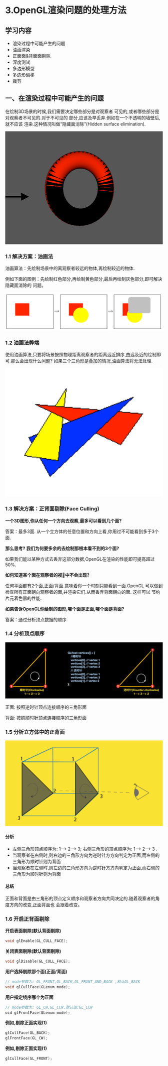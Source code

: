 # 3.OpenGL渲染问题的处理方法

## 学习内容

* 渲染过程中可能产⽣的问题
* 油画渲染
* 正⾯面&背⾯面剔除
* 深度测试
* 多边形模型
* 多边形偏移
* 裁剪

## 一、在渲染过程中可能产⽣的问题

在绘制3D场景的时候,我们需要决定哪些部分是对观察者 可⻅的,或者哪些部分是对观察者不可⻅的.对于不可⻅的 部分,应该及早丢弃.例如在⼀个不透明的墙壁后,就不应该 渲染.这种情况叫做“隐藏⾯消除”(Hidden surface elimination).

![](../images/opengl_03_1.png)

### 1.1 解决方案：油画法

油画算法：先绘制场景中的离观察者较远的物体,再绘制较近的物体.

例如下⾯的图例：先绘制红⾊部分,再绘制⻩⾊部分,最后再绘制灰色部分,即可解决隐藏⾯消除的 问题。

![](../images/opengl_03_1_1.png)

### 1.2 油画法弊端

使⽤油画算法,只要将场景按照物理距离观察者的距离远近排序,由远及近的绘制即可.那么会出现什么问题? 如果三个三角形是叠加的情况,油画算法将⽆法处理.

![](../images/opengl_03_1_2.png)

### 1.3 解决⽅案：正背⾯剔除(Face Culling)

**⼀个3D图形,你从任何⼀个⽅向去观察,最多可以看到几个面?**

答案：最多3⾯. 从⼀个⽴⽅体的任意位置和⽅向上看,你用过不可能看到多于3个面.

**那么思考? 我们为何要多余的去绘制那根本看不到的3个面?**

如果我们能以某种方式去丢弃这部分数据,OpenGL在渲染的性能即可提⾼超过50%.

**如何知道某个面在观察者的视􏰀中不会出现?**

任何平⾯都有2个面,正面/背面.意味着你⼀个时刻只能看到一⾯.OpenGL 可以做到检查所有正面朝向观察者的面,并渲染它们.从⽽丢弃背⾯朝向的⾯. 这样可以 节约⽚元着⾊器的性能.

**如果告诉OpenGL你绘制的图形,哪个面是正面,哪个面是背面?**

答案：通过分析顶点数据的顺序

### 1.4 分析顶点顺序

![](../images/opengl_03_1_4.png)

正⾯: 按照逆时针顶点连接顺序的三⻆形⾯

背⾯: 按照顺时针顶点连接顺序的三⻆形⾯

### 1.5 分析⽴方体中的正背⾯

![](../images/opengl_03_1_5.png)

#### 分析

* 左侧三⻆形顶点顺序为: 1—> 2—> 3; 右侧三⻆形的顶点顺序为: 1—> 2—> 3 . 
* 当观察者在右侧时,则右边的三⻆形⽅向为逆时针⽅方向判定为正⾯,⽽左侧的三⻆形为顺时针则为背面 
* 当观察者在左侧时,则左边的三角形⽅向为逆时针⽅方向判定为正⾯,⽽右侧的三⻆形为顺时针则为背面 

#### 总结

正⾯和背面是由三⻆形的顶点定义顺序和观察者方向共同决定的.随着观察者的⻆度⽅向的改变,正面背面也 会跟着改变。

### 1.6 开启正背面剔除

**开启表⾯剔除(默认背⾯剔除)**

```cpp
void glEnable(GL_CULL_FACE);
```

**关闭表面剔除(默认背⾯剔除)**

```cpp
void glDisable(GL_CULL_FACE);
```

**⽤户选择剔除那个面(正面/背面)**

```cpp
// mode参数为: GL_FRONT,GL_BACK,GL_FRONT_AND_BACK ,默认GL_BACK
void glCullFace(GLenum mode);
```

**⽤户指定绕序哪个为正⾯**

```cpp
// mode参数为: GL_CW,GL_CCW,默认值:GL_CCW
oid glFrontFace(GLenum mode); 
```

**例如,剔除正面实现(1)**

```cpp
glCullFace(GL_BACK);
glFrontFace(GL_CW);
```

**例如,剔除正面实现(1)**

```cpp
glCullFace(GL_FRONT);
```
